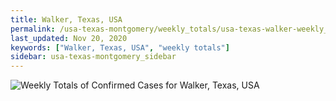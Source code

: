 ```yaml
---
title: Walker, Texas, USA
permalink: /usa-texas-montgomery/weekly_totals/usa-texas-walker-weekly_totals.html
last_updated: Nov 20, 2020
keywords: ["Walker, Texas, USA", "weekly totals"]
sidebar: usa-texas-montgomery_sidebar
---
```


![Weekly Totals of Confirmed Cases for Walker, Texas, USA](/covid_tracker/images/graphs/usa-texas-walker-weekly_totals_graph.png)
